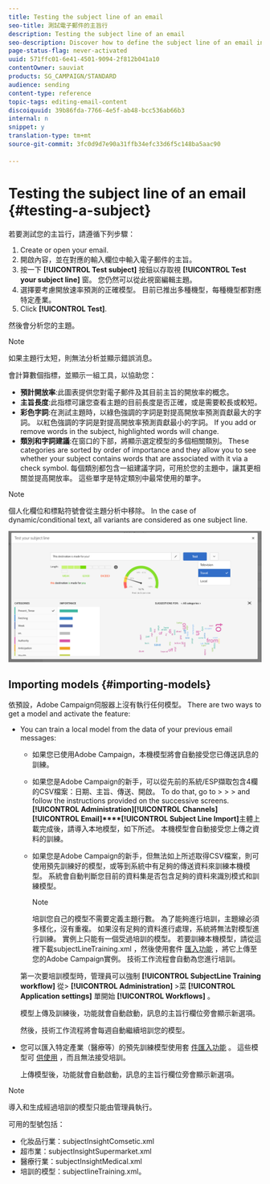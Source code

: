 ```yaml
---
title: Testing the subject line of an email
seo-title: 測試電子郵件的主旨行
description: Testing the subject line of an email
seo-description: Discover how to define the subject line of an email in the Email Designer.
page-status-flag: never-activated
uuid: 571ffc01-6e41-4501-9094-2f812b041a10
contentOwner: sauviat
products: SG_CAMPAIGN/STANDARD
audience: sending
content-type: reference
topic-tags: editing-email-content
discoiquuid: 39b86fda-7766-4e5f-ab48-bcc536ab66b3
internal: n
snippet: y
translation-type: tm+mt
source-git-commit: 3fc0d9d7e90a31ffb34efc33d6f5c148ba5aac90

---
```


# Testing the subject line of an email {#testing-a-subject}

若要測試您的主旨行，請遵循下列步驟：

1. Create or open your email.
1. 開啟內容，並在對應的輸入欄位中輸入電子郵件的主旨。
1. 按一下 **[!UICONTROL Test subject]** 按鈕以存取視 **[!UICONTROL Test your subject line]** 窗。 您仍然可以從此視窗編輯主題。
1. 選擇要考慮開放速率預測的正確模型。 目前已推出多種機型，每種機型都對應特定產業。
1. Click **[!UICONTROL Test]**.

然後會分析您的主題。

>[!NOTE]
>
>如果主題行太短，則無法分析並顯示錯誤消息。

會計算數個指標，並顯示一組工具，以協助您：

* **預計開放率**:此圖表提供您對電子郵件及其目前主旨的開放率的概念。
* **主旨長度**:此指標可讓您查看主題的目前長度是否正確，或是需要較長或較短。
* **彩色字詞**:在測試主題時，以綠色強調的字詞是對提高開放率預測貢獻最大的字詞。 以紅色強調的字詞是對提高開放率預測貢獻最小的字詞。 If you add or remove words in the subject, highlighted words will change.
* **類別和字詞建議**:在窗口的下部，將顯示選定模型的多個相關類別。 These categories are sorted by order of importance and they allow you to see whether your subject contains words that are associated with it via a check symbol. 每個類別都包含一組建議字詞，可用於您的主題中，讓其更相關並提高開放率。 這些單字是特定類別中最常使用的單字。

>[!NOTE]
>
>個人化欄位和標點符號會從主題分析中移除。 In the case of dynamic/conditional text, all variants are considered as one subject line.

![](assets/predictive_subject_line_example.png)

## Importing models {#importing-models}

依預設，Adobe Campaign伺服器上沒有執行任何模型。 There are two ways to get a model and activate the feature:

* You can train a local model from the data of your previous email messages:

   * 如果您已使用Adobe Campaign，本機模型將會自動接受您已傳送訊息的訓練。
   * 如果您是Adobe Campaign的新手，可以從先前的系統/ESP擷取包含4欄的CSV檔案：日期、主旨、傳送、開啟。 To do that, go to  &gt;  &gt;  &gt;  and follow the instructions provided on the successive screens. **[!UICONTROL Administration]****[!UICONTROL Channels]****[!UICONTROL Email]****[!UICONTROL Subject Line Import]**&#x200B;主體上載完成後，請導入本地模型，如下所述。 本機模型會自動接受您上傳之資料的訓練。
   * 如果您是Adobe Campaign的新手，但無法如上所述取得CSV檔案，則可使用預先訓練好的模型，或等到系統中有足夠的傳送資料來訓練本機模型。 系統會自動判斷您目前的資料集是否包含足夠的資料來識別模式和訓練模型。

      >[!NOTE]
      >
      >培訓您自己的模型不需要定義主題行數。 為了能夠進行培訓，主題線必須多樣化，沒有重複。 如果沒有足夠的資料進行處理，系統將無法對模型進行訓練。 實例上只能有一個受過培訓的模型。
   若要訓練本機模型，請從這裡下載subjectLineTraining.xml [](https://support.neolane.net/webApp/downloadCenter?__userConfig=psaDownloadCenter) ，然後使用套件 [匯入功能](../../automating/using/managing-packages.md) ，將它上傳至您的Adobe Campaign實例。 技術工作流程會自動為您進行培訓。

   第一次要培訓模型時，管理員可以強制 **[!UICONTROL SubjectLine Training workflow]** 從&gt; **[!UICONTROL Administration]** &gt;菜 **[!UICONTROL Application settings]** 單開始 **[!UICONTROL Workflows]** 。

   模型上傳及訓練後，功能就會自動啟動，訊息的主旨行欄位旁會顯示新選項。

   然後，技術工作流程將會每週自動繼續培訓您的模型。

* 您可以匯入特定產業（醫療等）的預先訓練模型使用套 [件匯入功能](../../automating/using/managing-packages.md) 。 這些模型可 [供使用](https://support.neolane.net/webApp/downloadCenter?__userConfig=psaDownloadCenter) ，而且無法接受培訓。

   上傳模型後，功能就會自動啟動，訊息的主旨行欄位旁會顯示新選項。

>[!NOTE]
>
>導入和生成經過培訓的模型只能由管理員執行。

可用的型號包括：

* 化妝品行業：subjectInsightComsetic.xml
* 超市業：subjectInsightSupermarket.xml
* 醫療行業：subjectInsightMedical.xml
* 培訓的模型：subjectlineTraining.xml。
